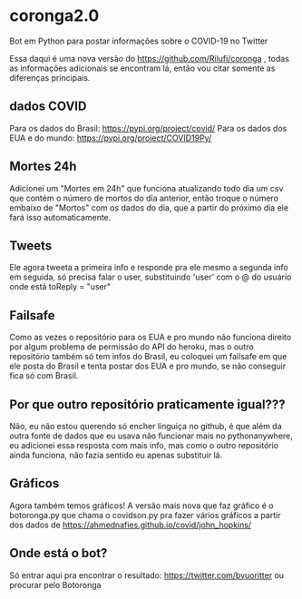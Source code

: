 # coronga2.0
Bot em Python para postar informações sobre o COVID-19 no Twitter 

Essa daqui é uma nova versão do https://github.com/Rilufi/coronga , todas as informações adicionais se encontram lá, então vou citar somente as diferenças principais.

## dados COVID
Para os dados do Brasil: https://pypi.org/project/covid/
Para os dados dos EUA e do mundo: https://pypi.org/project/COVID19Py/

## Mortes 24h
Adicionei um "Mortes em 24h" que funciona atualizando todo dia um csv que contém o número de mortos do dia anterior, então troque o número embaixo de "Mortos" com os dados do dia, que a partir do próximo dia ele fará isso automaticamente.

## Tweets
Ele agora tweeta a primeira info e responde pra ele mesmo a segunda info em seguida, só precisa falar o user, substituindo 'user' com o @ do usuário onde está toReply = "user"

## Failsafe
Como as vezes o repositório para os EUA e pro mundo não funciona direito por algum problema de permissão do API do heroku, mas o outro repositório também só tem infos do Brasil, eu coloquei um failsafe em que ele posta do Brasil e tenta postar dos EUA e pro mundo, se não conseguir fica só com Brasil.

## Por que outro repositório praticamente igual???
Não, eu não estou querendo só encher linguiça no github, é que além da outra fonte de dados que eu usava não funcionar mais no pythonanywhere, eu adicionei essa resposta com mais info, mas como o outro repositório ainda funciona, não fazia sentido eu apenas substituir lá.

## Gráficos
Agora também temos gráficos! A versão mais nova que faz gráfico é o botoronga.py que chama o covidson.py pra fazer vários gráficos a partir dos dados de https://ahmednafies.github.io/covid/john_hopkins/

## Onde está o bot?
Só entrar aqui pra encontrar o resultado: https://twitter.com/byuoritter ou procurar pelo Botoronga
